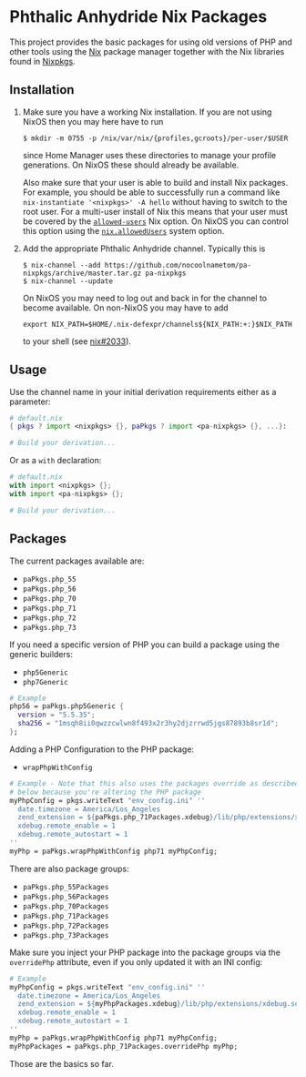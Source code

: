 Phthalic Anhydride Nix Packages
=================================

This project provides the basic packages for using old versions of PHP
and other tools using the [Nix][] package manager together with the Nix libraries found in [Nixpkgs][].

Installation
------------

1.  Make sure you have a working Nix installation. If you are not
    using NixOS then you may here have to run

    ```console
    $ mkdir -m 0755 -p /nix/var/nix/{profiles,gcroots}/per-user/$USER
    ```

    since Home Manager uses these directories to manage your profile
    generations. On NixOS these should already be available.

    Also make sure that your user is able to build and install Nix
    packages. For example, you should be able to successfully run a
    command like `nix-instantiate '<nixpkgs>' -A hello` without having
    to switch to the root user. For a multi-user install of Nix this
    means that your user must be covered by the
    [`allowed-users`][nixAllowedUsers] Nix option. On NixOS you can
    control this option using the
    [`nix.allowedUsers`][nixosAllowedUsers] system option.

2.  Add the appropriate Phthalic Anhydride channel.  Typically this is

    ```console
    $ nix-channel --add https://github.com/nocoolnametom/pa-nixpkgs/archive/master.tar.gz pa-nixpkgs
    $ nix-channel --update
    ```

    On NixOS you may need to log out and back in for the channel to
    become available. On non-NixOS you may have to add

    ```shell
    export NIX_PATH=$HOME/.nix-defexpr/channels${NIX_PATH:+:}$NIX_PATH
    ```

    to your shell (see [nix#2033](https://github.com/NixOS/nix/issues/2033)).

Usage
-----

Use the channel name in your initial derivation requirements either as
a parameter:

```nix
# default.nix
{ pkgs ? import <nixpkgs> {}, paPkgs ? import <pa-nixpkgs> {}, ...}:

# Build your derivation...
```

Or as a `with` declaration:

```nix
# default.nix
with import <nixpkgs> {};
with import <pa-nixpkgs> {};

# Build your derivation...
```

Packages
--------

The current packages available are:

 * `paPkgs.php_55`
 * `paPkgs.php_56`
 * `paPkgs.php_70`
 * `paPkgs.php_71`
 * `paPkgs.php_72`
 * `paPkgs.php_73`

If you need a specific version of PHP you can build a package using the
generic builders:

 * `php5Generic`
 * `php7Generic`

```nix
# Example
php56 = paPkgs.php5Generic {
  version = "5.5.35";
  sha256 = "1msqh8ii0qwzzcwlwn8f493x2r3hy2djzrrwd5jgs87893b8sr1d";
};
```

Adding a PHP Configuration to the PHP package:

 * `wrapPhpWithConfig`

```nix
# Example - Note that this also uses the packages override as described
# below because you're altering the PHP package
myPhpConfig = pkgs.writeText "env_config.ini" ''
  date.timezone = America/Los_Angeles
  zend_extension = ${paPkgs.php_71Packages.xdebug}/lib/php/extensions/xdebug.so
  xdebug.remote_enable = 1
  xdebug.remote_autostart = 1
''
myPhp = paPkgs.wrapPhpWithConfig php71 myPhpConfig;
```

There are also package groups:

 * `paPkgs.php_55Packages`
 * `paPkgs.php_56Packages`
 * `paPkgs.php_70Packages`
 * `paPkgs.php_71Packages`
 * `paPkgs.php_72Packages`
 * `paPkgs.php_73Packages`

Make sure you inject your PHP package into the package groups via the
`overridePhp` attribute, even if you only updated it with an INI config:

```nix
# Example
myPhpConfig = pkgs.writeText "env_config.ini" ''
  date.timezone = America/Los_Angeles
  zend_extension = ${myPhpPackages.xdebug}/lib/php/extensions/xdebug.so
  xdebug.remote_enable = 1
  xdebug.remote_autostart = 1
''
myPhp = paPkgs.wrapPhpWithConfig php71 myPhpConfig;
myPhpPackages = paPkgs.php_71Packages.overridePhp myPhp;
```

Those are the basics so far.

[Nix]: https://nixos.org/nix/
[NixOS]: https://nixos.org/
[Nixpkgs]: https://nixos.org/nixpkgs/
[nixAllowedUsers]: https://nixos.org/nix/manual/#conf-allowed-users
[nixosAllowedUsers]: https://nixos.org/nixos/manual/options.html#opt-nix.allowedUsers

